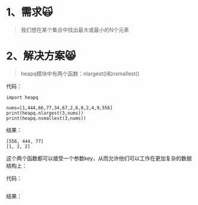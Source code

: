 # 1、需求🙀

> 我们想在某个集合中找出最大或最小的N个元素

# 2、解决方案😸

> heapq模块中有两个函数：nlargest\(\)和nsmallest\(\)

代码：

```
import heapq

nums=[1,444,66,77,34,67,2,6,8,2,4,9,556]
print(heapq.nlargest(3,nums))
print(heapq.nsmallest(3,nums))
```

结果：

```
[556, 444, 77]
[1, 2, 2]
```

这个两个函数都可以接受一个参数key，从而允许他们可以工作在更加复杂的数据结构上：

代码：

```

```

结果：

```

```



